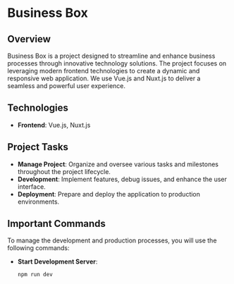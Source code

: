 # Business Box

## Overview

Business Box is a project designed to streamline and enhance business processes through innovative technology solutions. The project focuses on leveraging modern frontend technologies to create a dynamic and responsive web application. We use Vue.js and Nuxt.js to deliver a seamless and powerful user experience.

## Technologies

- **Frontend**: Vue.js, Nuxt.js

## Project Tasks

- **Manage Project**: Organize and oversee various tasks and milestones throughout the project lifecycle.
- **Development**: Implement features, debug issues, and enhance the user interface.
- **Deployment**: Prepare and deploy the application to production environments.

## Important Commands

To manage the development and production processes, you will use the following commands:

- **Start Development Server**: 
  ```bash
  npm run dev
